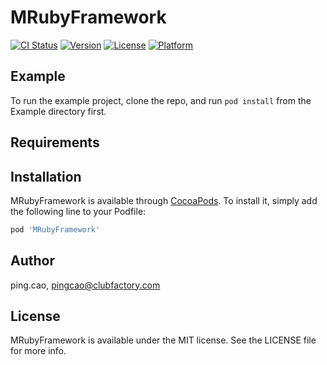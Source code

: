 # MRubyFramework

[![CI Status](https://img.shields.io/travis/ping.cao/MRubyFramework.svg?style=flat)](https://travis-ci.org/ping.cao/MRubyFramework)
[![Version](https://img.shields.io/cocoapods/v/MRubyFramework.svg?style=flat)](https://cocoapods.org/pods/MRubyFramework)
[![License](https://img.shields.io/cocoapods/l/MRubyFramework.svg?style=flat)](https://cocoapods.org/pods/MRubyFramework)
[![Platform](https://img.shields.io/cocoapods/p/MRubyFramework.svg?style=flat)](https://cocoapods.org/pods/MRubyFramework)

## Example

To run the example project, clone the repo, and run `pod install` from the Example directory first.

## Requirements

## Installation

MRubyFramework is available through [CocoaPods](https://cocoapods.org). To install
it, simply add the following line to your Podfile:

```ruby
pod 'MRubyFramework'
```

## Author

ping.cao, pingcao@clubfactory.com

## License

MRubyFramework is available under the MIT license. See the LICENSE file for more info.
